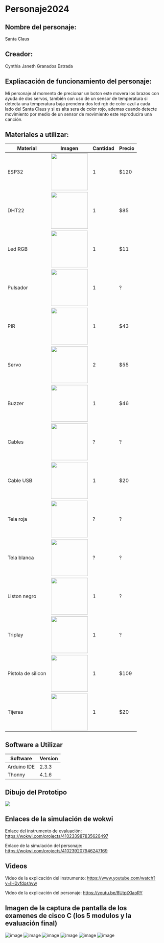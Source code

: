 # Personaje2024

## Nombre del personaje:
Santa Claus

## Creador:
Cynthia Janeth Granados Estrada

## Expliacación de funcionamiento del personaje:
Mi personaje al momento de precionar un boton este movera los brazos con ayuda de dos servos, también con uso de un sensor de temperatura si detecta una temperatura baja prendera dos led rgb de color azul a cada lado del Santa Claus y si es alta sera de color rojo, ademas cuando detecte movimiento por medio de un sensor de movimiento este reproducira una canción.

## Materiales a utilizar:
|Material | Imagen | Cantidad |Precio |
|--|--|--|--|
|ESP32|<img src="https://github.com/user-attachments/assets/32e36f85-9e75-4b46-9af0-002f56633eb7" width="120"/>|1|$120|
|DHT22|<img src="https://github.com/user-attachments/assets/304f770f-d1a0-4c96-ac00-b23db40c19a5" width="120"/>|1|$85|
|Led RGB|<img src="https://github.com/user-attachments/assets/f2648852-2de1-4667-9098-476a4d1c2343" width="120"/>|1|$11|
|Pulsador|<img src="https://github.com/user-attachments/assets/50bcb9f8-4aa4-4f9c-80f7-52af3f1f8af9" width="120"/>|1|?|
|PIR|<img src="https://github.com/user-attachments/assets/a40fadd1-58d0-4e48-8306-80a3708e4454" width="120"/>|1|$43|
|Servo|<img src="https://github.com/user-attachments/assets/b0a1247e-13e4-4cc3-a050-f7792bcf235e" width="120"/>|2|$55|
|Buzzer|<img src="https://github.com/user-attachments/assets/421284a1-ccc8-4d87-801a-94385556d2cd" width="120"/>|1|$46|
|Cables|<img src="https://github.com/user-attachments/assets/18a62ae5-7904-4dab-a412-6aa2bd50b7ef" width="120"/>|?|?|
|Cable USB|<img src="https://github.com/user-attachments/assets/834f603d-1e84-46f3-9c84-c6b19f223014" width="120"/>|1|$20|
|Tela roja|<img src="https://github.com/user-attachments/assets/51038f44-b13f-42cb-81a5-e9d69665ff19" width="120"/>|?|?|
|Tela blanca|<img src="https://github.com/user-attachments/assets/dae8a618-8b1a-4001-b2ca-17325a931870" width="120"/>|?|?|
|Liston negro|<img src="https://github.com/user-attachments/assets/ddd781c0-ffed-496f-9f59-83aee0bcc031" width="120"/>|1|?|
|Triplay|<img src="https://github.com/user-attachments/assets/b7b73865-d9c4-4c3c-8fef-ff5f62d41a23" width="120"/>|1|?|
|Pistola de silicon|<img src="https://github.com/user-attachments/assets/45cefb54-cbfb-4076-a480-f5fd20e9e669" width="120"/>|1|$109|
|Tijeras|<img src="https://github.com/user-attachments/assets/f50afda1-5c14-4f1c-a6b3-03c71508b6b5" width="120"/>|1|$20|

## Software a Utilizar
|Software|Version|
|--|--|
|Arduino IDE|2.3.3|
|Thonny|4.1.6|

## Dibujo del Prototipo
<img src="https://github.com/user-attachments/assets/0d0afdb6-5e76-4f39-863c-fdb5c091852e">

## Enlaces de la simulación de wokwi
Enlace del instrumento de evaluación: https://wokwi.com/projects/410233987835626497

Enlace de la simulación del personaje: https://wokwi.com/projects/410239207946247169

## Videos
Video de la explicación del instrumento: https://www.youtube.com/watch?v=IH0yfdoshvw

Video de la explicación del personaje: https://youtu.be/8UtptXlaoRY

## Imagen de la captura de pantalla de los examenes de cisco C (los 5 modulos y la evaluación final)
![image](https://github.com/user-attachments/assets/e43277cd-e3ab-4302-b52d-7ce8efe2a875)
![image](https://github.com/user-attachments/assets/22cccd35-7c21-4925-aa61-a1a304f1a728)
![image](https://github.com/user-attachments/assets/3dfe4412-6286-4ddd-87b3-2e329f714a8d)
![image](https://github.com/user-attachments/assets/5fcb6dfd-bcc4-4c7e-b968-64d0fc2a50d5)
![image](https://github.com/user-attachments/assets/83ab2e4c-5138-4ef1-8cbd-a3adae012210)
![image](https://github.com/user-attachments/assets/220a29ae-90fb-4c7b-bc7c-705308f64856)







